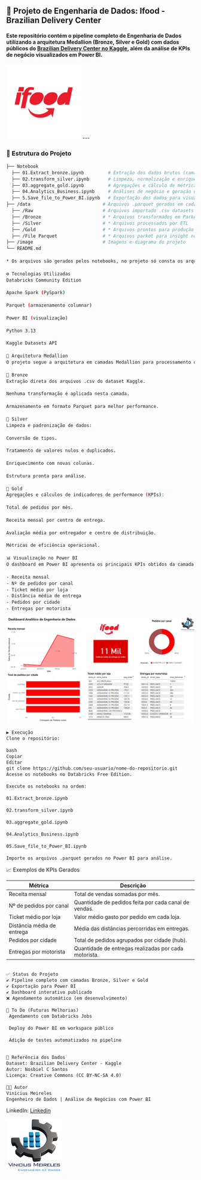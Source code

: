 ## 🛵 Projeto de Engenharia de Dados: Ifood - Brazilian Delivery Center 

#### Este repositório contém o pipeline completo de Engenharia de Dados utilizando a arquitetura **Medallion (Bronze, Silver e Gold)** com dados públicos do [Brazilian Delivery Center no Kaggle](https://www.kaggle.com/datasets/nosbielcs/brazilian-delivery-center), além da análise de KPIs de negócio visualizados em **Power BI**.
<img src="Image/ifood-logo-0.png" width="200" height="200">
---


### 📁 Estrutura do Projeto

```bash
├── Notebook
  ├── 01.Extract_bronze.ipynb         # Extração dos dados brutos (camada Bronze)
  ├── 02.transform_silver.ipynb       # Limpeza, normalização e enriquecimento dos dados (camada Silver)
  ├── 03.aggregate_gold.ipynb         # Agregações e cálculo de métricas de negócio (camada Gold)
  ├── 04.Analytics_Business.ipynb     # Análises de negócio e geração de insights
  ├── 5.Save_file_to_Power_BI.ipynb   # Exportação dos dados para visualização no Power BI
├── /data                           # Arquivos .parquet gerados em cada camada
  ├── /Raw                          # Arquivos importado .csv datasets da camada Raw     
  ├── /Bronze                       # * Arquivos transformados em Parket da camada Raw (dados brutos)
  ├── /Silver                       # * Arquivos processados por ETL
  ├── /Gold                         # * Arquivos prontos para produção e consumo
  ├── /File Parquet                 # * Arquivos parket para insight no Power BI 
├── /image                          # Imagens e diagrama do projeto
└── README.md

* Os arquivos são gerados pelos notebooks, no projeto só consta os arquivos .csv da camada Raw

⚙️ Tecnologias Utilizadas
Databricks Community Edition

Apache Spark (PySpark)

Parquet (armazenamento columnar)

Power BI (visualização)

Python 3.13

Kaggle Datasets API

🧱 Arquitetura Medallion
O projeto segue a arquitetura em camadas Medallion para processamento de dados:

🔸 Bronze
Extração direta dos arquivos .csv do dataset Kaggle.

Nenhuma transformação é aplicada nesta camada.

Armazenamento em formato Parquet para melhor performance.

🔹 Silver
Limpeza e padronização de dados:

Conversão de tipos.

Tratamento de valores nulos e duplicados.

Enriquecimento com novas colunas.

Estrutura pronta para análise.

🥇 Gold
Agregações e cálculos de indicadores de performance (KPIs):

Total de pedidos por mês.

Receita mensal por centro de entrega.

Avaliação média por entregador e centro de distribuição.

Métricas de eficiência operacional.

📊 Visualização no Power BI
O dashboard em Power BI apresenta os principais KPIs obtidos da camada Gold, com filtros interativos e visualizações:

- Receita mensal
- Nº de pedidos por canal
- Ticket médio por loja
- Distância média de entrega
- Pedidos por cidade
- Entregas por motorista
```
<img src="Image/Dashboard.png" >

```
▶️ Execução
Clone o repositório:

bash
Copiar
Editar
git clone https://github.com/seu-usuario/nome-do-repositorio.git
Acesse os notebooks no Databricks Free Edition.

Execute os notebooks na ordem:

01.Extract_bronze.ipynb

02.transform_silver.ipynb

03.aggregate_gold.ipynb

04.Analytics_Business.ipynb

05.Save_file_to_Power_BI.ipynb

Importe os arquivos .parquet gerados no Power BI para análise.
```
📈 Exemplos de KPIs Gerados

<table>
  <thead>
    <tr>
      <th>Métrica</th>
      <th>Descrição</th>
    </tr>
  </thead>
  <tbody>
    <tr>
      <td>Receita mensal</td>
      <td>Total de vendas somadas por mês.</td>
    </tr>
    <tr>
      <td>Nº de pedidos por canal</td>
      <td>Quantidade de pedidos feita por cada canal de vendas.</td>
    </tr>
    <tr>
      <td>Ticket médio por loja</td>
      <td>Valor médio gasto por pedido em cada loja.</td>
    </tr>
    <tr>
      <td>Distância média de entrega</td>
      <td>Média das distâncias percorridas em entregas.</td>
    </tr>
    <tr>
      <td>Pedidos por cidade</td>
      <td>Total de pedidos agrupados por cidade (hub).</td>
    </tr>
    <tr>
      <td>Entregas por motorista</td>
      <td>Quantidade de entregas realizadas por cada motorista.</td>
    </tr>
  </tbody>
</table>

```

✅ Status do Projeto
✔️ Pipeline completo com camadas Bronze, Silver e Gold
✔️ Exportação para Power BI
✔️ Dashboard interativo publicado
❌ Agendamento automático (em desenvolvimento)

📌 To Do (Futuras Melhorias)
 Agendamento com Databricks Jobs

 Deploy do Power BI em workspace público

 Adição de testes automatizados no pipeline

```

```

📌 Referência dos Dados
Dataset: Brazilian Delivery Center - Kaggle
Autor: Nosbiel C Santos
Licença: Creative Commons (CC BY-NC-SA 4.0)

🧑‍💻 Autor
Vinicius Meireles
Engenheiro de Dados | Análise de Negócios com Power BI
```
LinkedIn: <a href= "https://www.linkedin.com/in/pviniciusmeireles/"> Linkedin </a>

<img src="Image/Logo Engenharia de Dados.png" width="150" height="150">

